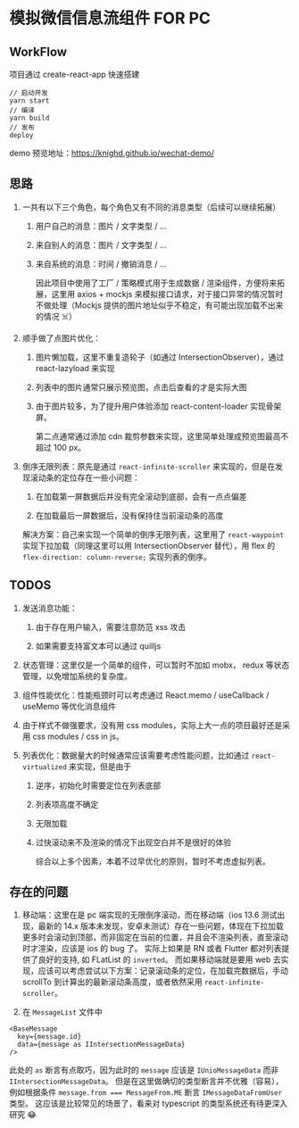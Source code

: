 # 模拟微信信息流组件 FOR PC

## WorkFlow
项目通过 create-react-app 快速搭建
```
// 启动开发
yarn start
// 编译
yarn build
// 发布
deploy
```

demo 预览地址：https://knighd.github.io/wechat-demo/

## 思路

1. 一共有以下三个角色，每个角色又有不同的消息类型（后续可以继续拓展）

   1. 用户自己的消息：图片 / 文字类型 / ...

   2. 来自别人的消息：图片 / 文字类型 / ...

   3. 来自系统的消息：时间 / 撤销消息 / ...

      因此项目中使用了工厂 / 策略模式用于生成数据 / 渲染组件，方便将来拓展，这里用 axios + mockjs 来模拟接口请求，对于接口异常的情况暂时不做处理（Mockjs 提供的图片地址似乎不稳定，有可能出现加载不出来的情况 ☠️）

2. 顺手做了点图片优化：

   1. 图片懒加载，这里不重复造轮子（如通过 IntersectionObserver），通过 react-lazyload 来实现

   2. 列表中的图片通常只展示预览图，点击后查看的才是实际大图

   3. 由于图片较多，为了提升用户体验添加 react-content-loader 实现骨架屏。

      第二点通常通过添加 cdn 裁剪参数来实现，这里简单处理成预览图最高不超过 100 px。

3. 倒序无限列表：原先是通过 `react-infinite-scroller` 来实现的，但是在发现滚动条的定位存在一些小问题：

   1. 在加载第一屏数据后并没有完全滚动到底部，会有一点点偏差

   2. 在加载最后一屏数据后，没有保持住当前滚动条的高度

   解决方案：自己来实现一个简单的倒序无限列表，这里用了 `react-waypoint` 实现下拉加载（同理这里可以用 IntersectionObserver 替代），用 flex 的 `flex-direction: column-reverse;` 实现列表的倒序。

## TODOS

1. 发送消息功能：

   1. 由于存在用户输入，需要注意防范 xss 攻击
  
   2. 如果需要支持富文本可以通过 quilljs

2. 状态管理：这里仅是一个简单的组件，可以暂时不加如 mobx， redux 等状态管理，以免增加系统的复杂度。

3. 组件性能优化：性能瓶颈时可以考虑通过 React.memo / useCallback / useMemo 等优化消息组件

4. 由于样式不做强要求，没有用 css modules，实际上大一点的项目最好还是采用 css modules / css in js。

5. 列表优化：数据量大的时候通常应该需要考虑性能问题，比如通过 `react-virtualized` 来实现，但是由于

   1. 逆序，初始化时需要定位在列表底部

   2. 列表项高度不确定

   3. 无限加载

   4. 过快滚动来不及渲染的情况下出现空白并不是很好的体验

      综合以上多个因素，本着不过早优化的原则，暂时不考虑虚拟列表。

## 存在的问题

1. 移动端：这里在是 pc 端实现的无限倒序滚动，而在移动端（ios 13.6 测试出现，最新的 14.x 版本未发现，安卓未测试）存在一些问题，体现在下拉加载更多时会滚动到顶部，而非固定在当前的位置，并且会不渲染列表，直至滚动时才渲染，应该是 ios 的 bug 了。
实际上如果是 RN 或者 Flutter 都对列表提供了良好的支持, 如 FLatList 的 `inverted`。
而如果移动端就是要用 web 去实现，应该可以考虑尝试以下方案：记录滚动条的定位，在加载完数据后，手动 scrollTo 到计算出的最新滚动条高度，或者依然采用 `react-infinite-scroller`。

2. 在 `MessageList` 文件中

```
<BaseMessage
  key={message.id}
  data={message as IIntersectionMessageData}
/>
```

此处的 `as` 断言有点取巧，因为此时的 `message` 应该是 `IUnioMessageData` 而非 `IIntersectionMessageData`。
但是在这里做确切的类型断言并不优雅（容易），例如根据条件 `message.from === MessageFrom.ME` 断言 `IMessageDataFromUser` 类型。
这应该是比较常见的场景了，看来对 typescript 的类型系统还有待更深入研究 😂